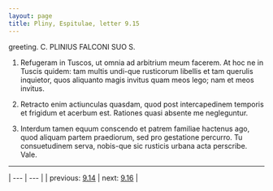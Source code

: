 ```yaml
---
layout: page
title: Pliny, Espitulae, letter 9.15
---
```


greeting. C. PLINIUS FALCONI SUO S.



1. Refugeram in Tuscos, ut omnia ad arbitrium meum facerem. At hoc ne in Tuscis quidem: tam multis undi-que rusticorum libellis et tam querulis inquietor, quos aliquanto magis invitus quam meos lego; nam et meos invitus.



2. Retracto enim actiunculas quasdam, quod post intercapedinem temporis et frigidum et acerbum est. Rationes quasi absente me negleguntur.



3. Interdum tamen equum conscendo et patrem familiae hactenus ago, quod aliquam partem praediorum, sed pro gestatione percurro. Tu consuetudinem serva, nobis-que sic rusticis urbana acta perscribe. Vale.



---

| --- | --- |
| previous: [9.14](../9.14/) | next: [9.16](../9.16/) |